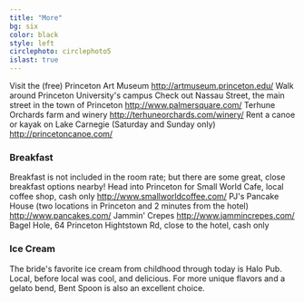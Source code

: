 ```yaml
---
title: "More"
bg: six
color: black
style: left
circlephoto: circlephoto5
islast: true
---
```

Visit the (free) Princeton Art Museum http://artmuseum.princeton.edu/
Walk around Princeton University's campus
Check out Nassau Street, the main street in the town of Princeton http://www.palmersquare.com/
Terhune Orchards farm and winery http://terhuneorchards.com/winery/ 
Rent a canoe or kayak on Lake Carnegie (Saturday and Sunday only) http://princetoncanoe.com/

### Breakfast

Breakfast is not included in the room rate; but there are some great, close breakfast options nearby! Head into Princeton for 
Small World Cafe, local coffee shop, cash only http://www.smallworldcoffee.com/
PJ's Pancake House (two locations in Princeton and 2 minutes from the hotel) http://www.pancakes.com/
Jammin' Crepes http://www.jammincrepes.com/
Bagel Hole, 64 Princeton Hightstown Rd, close to the hotel, cash only

### Ice Cream
The bride's favorite ice cream from childhood through today is Halo Pub. Local, before local was cool, and delicious. 
For more unique flavors and a gelato bend, Bent Spoon is also an excellent choice.
